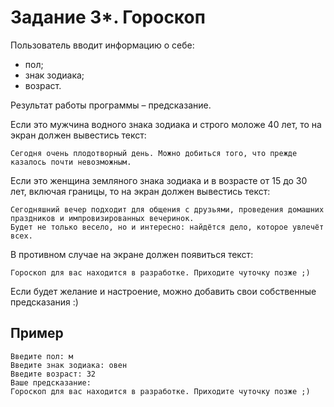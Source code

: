 # Задание 3*. Гороскоп

Пользователь вводит информацию о себе:

- пол;
- знак зодиака;
- возраст.

Результат работы программы – предсказание.

Если это мужчина водного знака зодиака и строго моложе 40 лет, то на экран должен вывестись текст:

```
Сегодня очень плодотворный день. Можно добиться того, что прежде казалось почти невозможным.
```

Если это женщина земляного знака зодиака и в возрасте от 15 до 30 лет, включая границы, то на экран должен вывестись текст:

```
Сегодняшний вечер подходит для общения с друзьями, проведения домашних праздников и импровизированных вечеринок. 
Будет не только весело, но и интересно: найдётся дело, которое увлечёт всех.
```

В противном случае на экране должен появиться текст:

```
Гороскоп для вас находится в разработке. Приходите чуточку позже ;)
```

Если будет желание и настроение, можно добавить свои собственные предсказания :)

## Пример

```
Введите пол: м
Введите знак зодиака: овен
Введите возраст: 32
Ваше предсказание:
Гороскоп для вас находится в разработке. Приходите чуточку позже ;)
```

